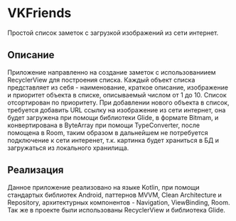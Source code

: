 VKFriends
========
Простой список заметок с загрузкой изображений из сети интернет.

Описание
------
Приложение направленно на создание заметок с использованиием RecyclerView для построения списка. Каждый объект списка представляет из себя - наименование, краткое описание, изображение и приоритет объекта в списке, описываемый числом от 1 до 10. Список отсортирован по приоритету. При добавлении нового объекта в список, требуется добавить URL ссылку на изображение из сети интернет, она будет загружена при помощи библиотеки Glide, в формате Bitmam, и конвертирована в ByteArray при помощи TypeConverter, после помощена в Room, таким образом в дальнейшем не потребуется подключение к сети интеренет, т.к. картинка будет храниться в БД и загружаться из локального хранилища.

Реализация
------
Данное приложение реализовано на языке Kotlin, при помощи стандартых библиотек Android, паттернов MVVM, Clean Architecture и Repository, архитектурных компонентов - Navigation, ViewBinding, Room. Так же в проекте были использованы RecyclerView и библиотека Glide.
